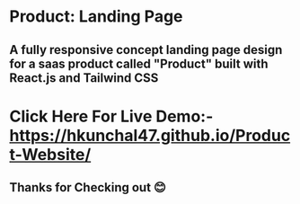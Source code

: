 # Product: Landing Page
## A fully responsive concept landing page design for a saas product called "Product" built with React.js and Tailwind CSS

# Click Here For Live Demo:- https://hkunchal47.github.io/Product-Website/

## Thanks for Checking out 😊
